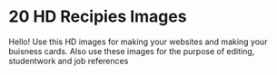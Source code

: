 # 20 HD Recipies Images


Hello! Use this HD images for making your websites and making your buisness cards. Also use these images for the purpose of editing, studentwork and job references
